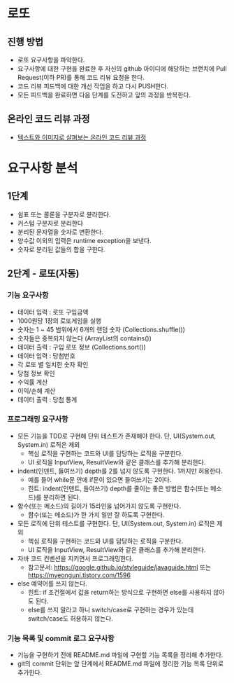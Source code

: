 # 로또
## 진행 방법
* 로또 요구사항을 파악한다.
* 요구사항에 대한 구현을 완료한 후 자신의 github 아이디에 해당하는 브랜치에 Pull Request(이하 PR)를 통해 코드 리뷰 요청을 한다.
* 코드 리뷰 피드백에 대한 개선 작업을 하고 다시 PUSH한다.
* 모든 피드백을 완료하면 다음 단계를 도전하고 앞의 과정을 반복한다.

## 온라인 코드 리뷰 과정
* [텍스트와 이미지로 살펴보는 온라인 코드 리뷰 과정](https://github.com/next-step/nextstep-docs/tree/master/codereview)

# 요구사항 분석
## 1단계
* 쉼표 또는 콜론을 구분자로 뷴라한다.
* 커스텀 구분자로 분리한다
* 분리된 문자열을 숫자로 변환한다.
* 양수값 이외의 입력은 runtime exception을 보낸다.
* 숫자로 분리된 값들의 합을 구한다.

## 2단계 - 로또(자동)
### 기능 요구사항
* 데이터 입력 : 로또 구입금액
* 1000원당 1장의 로또게임을 실행
* 숫자는 1 ~ 45 범위에서 6개의 랜덤 숫자 (Collections.shuffle())
* 숫자들은 중복되지 않는다 (ArrayList의 contains())
* 데이터 출력 : 구입 로또 정보 (Collections.sort())
* 데이터 입력 : 당첨번호
* 각 로또 별 일치한 숫자 확인
* 당첨 정보 확인
* 수익률 계산
* 이익/손해 계산
* 데이터 출력 : 당첨 통계

### 프로그래밍 요구사항
* 모든 기능을 TDD로 구현해 단위 테스트가 존재해야 한다. 단, UI(System.out, System.in) 로직은 제외
	* 핵심 로직을 구현하는 코드와 UI를 담당하는 로직을 구분한다.
	* UI 로직을 InputView, ResultView와 같은 클래스를 추가해 분리한다.
* indent(인덴트, 들여쓰기) depth를 2를 넘지 않도록 구현한다. 1까지만 허용한다.
	* 예를 들어 while문 안에 if문이 있으면 들여쓰기는 2이다.
	* 힌트: indent(인덴트, 들여쓰기) depth를 줄이는 좋은 방법은 함수(또는 메소드)를 분리하면 된다.
* 함수(또는 메소드)의 길이가 15라인을 넘어가지 않도록 구현한다.
	* 함수(또는 메소드)가 한 가지 일만 잘 하도록 구현한다.
* 모든 로직에 단위 테스트를 구현한다. 단, UI(System.out, System.in) 로직은 제외
	* 핵심 로직을 구현하는 코드와 UI를 담당하는 로직을 구분한다.
	* UI 로직을 InputView, ResultView와 같은 클래스를 추가해 분리한다.
* 자바 코드 컨벤션을 지키면서 프로그래밍한다.
	* 참고문서: https://google.github.io/styleguide/javaguide.html 또는 https://myeonguni.tistory.com/1596
* else 예약어를 쓰지 않는다.
	* 힌트: if 조건절에서 값을 return하는 방식으로 구현하면 else를 사용하지 않아도 된다.
	* else를 쓰지 말라고 하니 switch/case로 구현하는 경우가 있는데 switch/case도 허용하지 않는다.
    
### 기능 목록 및 commit 로그 요구사항
* 기능을 구현하기 전에 README.md 파일에 구현할 기능 목록을 정리해 추가한다.
* git의 commit 단위는 앞 단계에서 README.md 파일에 정리한 기능 목록 단위로 추가한다.
